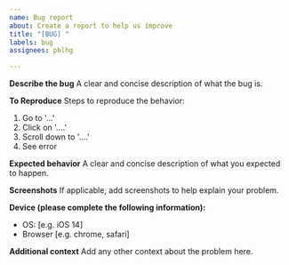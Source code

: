 ```yaml
---
name: Bug report
about: Create a report to help us improve
title: "[BUG] "
labels: bug
assignees: phlhg

---
```


**Describe the bug**
A clear and concise description of what the bug is.

**To Reproduce**
Steps to reproduce the behavior:
1. Go to '...'
2. Click on '....'
3. Scroll down to '....'
4. See error

**Expected behavior**
A clear and concise description of what you expected to happen.

**Screenshots**
If applicable, add screenshots to help explain your problem.

**Device (please complete the following information):**
 - OS: [e.g. iOS 14]
 - Browser [e.g. chrome, safari]

**Additional context**
Add any other context about the problem here.
